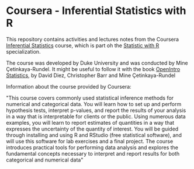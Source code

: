 # Coursera - Inferential Statistics with R

This repository contains activities and lectures notes from the Coursera [Inferential Statistics](https://www.coursera.org/learn/inferential-statistics-intro#) course, which is part oh the
[Statistic with R](https://www.coursera.org/specializations/statistics) specialization.

The course was developed by Duke University and was conducted by Mine Çetinkaya-Rundel. It might be useful to follow it with the 
book [OpenIntro Statistics](https://www.openintro.org/stat/textbook.php), by David Diez, Christopher Barr and Mine Çetinkaya-Rundel

Information about the course provided by Coursera: 

"This course covers commonly used statistical inference methods for numerical and categorical data. You will learn how to set up and perform hypothesis tests, interpret p-values, and report the results of your analysis in a way that is interpretable for clients or the public. Using numerous data examples, you will learn to report estimates of quantities in a way that expresses the uncertainty of the quantity of interest. You will be guided through installing and using R and RStudio (free statistical software), and will use this software for lab exercises and a final project. The course introduces practical tools for performing data analysis and explores the fundamental concepts necessary to interpret and report results for both categorical and numerical data"

